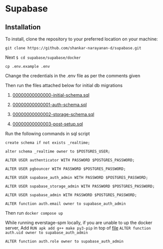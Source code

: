 # Supabase

## Installation
To install, clone the repository to your preferred location on your machine:

`git clone https://github.com/shankar-narayanan-d/supabase.git`

Next
`$ cd supabase/supabase/docker`

`cp .env.example .env`

Change the credentials in the .env file as per the comments given

Then run the files attached below for initial db migrations

1. [00000000000000-initial-schema.sql](https://github.com/supabase/postgres/blob/develop/migrations/db/init-scripts/00000000000000-initial-schema.sql)

2. [00000000000001-auth-schema.sql](https://github.com/supabase/postgres/blob/develop/migrations/db/init-scripts/00000000000001-auth-schema.sql)

3. [00000000000002-storage-schema.sql](https://github.com/supabase/postgres/blob/develop/migrations/db/init-scripts/00000000000002-storage-schema.sql)

4. [00000000000003-post-setup.sql](https://github.com/supabase/postgres/blob/develop/migrations/db/init-scripts/00000000000003-post-setup.sql)

Run the following commands in sql script

`create schema if not exists _realtime;`

`alter schema _realtime owner to $POSTGRES_USER;`

`ALTER USER authenticator WITH PASSWORD $POSTGRES_PASSWORD;`

`ALTER USER pgbouncer WITH PASSWORD $POSTGRES_PASSWORD;`

`ALTER USER supabase_auth_admin WITH PASSWORD $POSTGRES_PASSWORD;`

`ALTER USER supabase_storage_admin WITH PASSWORD $POSTGRES_PASSWORD;`

`ALTER USER supabase_admin WITH PASSWORD $POSTGRES_PASSWORD;`

`ALTER function auth.email owner to supabase_auth_admin`

Then run
`docker compose up`

While running everstage-spm locally, if you are unable to up the docker server, 
Add `RUN apk add g++ make py3-pip` in top of [file](https://github.com/Everstage/everstage-spm/blob/INTER-2727-supabase/interstage_project/frontend/Dockerfile.dev.frontend) 
`ALTER function auth.uid owner to supabase_auth_admin`

`ALTER function auth.role owner to supabase_auth_admin`
